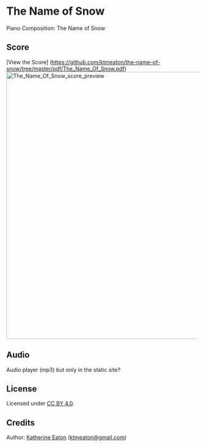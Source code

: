 # The Name of Snow
Piano Composition: The Name of Snow

## Score
[View the Score]
(https://github.com/ktmeaton/the-name-of-snow/tree/master/pdf/The_Name_Of_Snow.pdf)
<img src="https://github.com/ktmeaton/the-name-of-snow/tree/master/images/The_Name_Of_Snow.pdfThe_Name_Of_Snow_score_preview.jpg" alt="The_Name_Of_Snow_score_preview" width="700px"/>

## Audio
Audio player (mp3) but only in the static site?

## License
Licensed under [CC BY 4.0](https://github.com/ktmeaton/the-name-of-snow/blob/master/LICENSE.md).

## Credits
Author: [Katherine Eaton](https://github.com/ktmeaton) (ktmeaton@gmail.com)  
